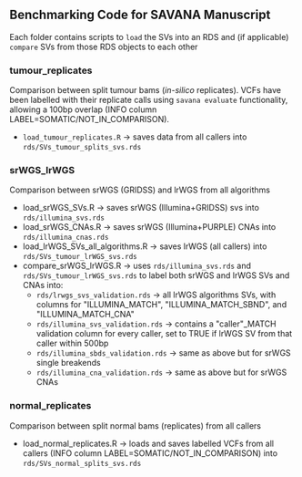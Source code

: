 ## Benchmarking Code for SAVANA Manuscript

Each folder contains scripts to `load` the SVs into an RDS and (if applicable) `compare` SVs from those RDS objects to each other

### tumour_replicates

Comparison between split tumour bams (_in-silico_ replicates). VCFs have been labelled with their replicate calls using `savana evaluate` functionality, allowing a 100bp overlap (INFO column LABEL=SOMATIC/NOT_IN_COMPARISON).

* `load_tumour_replicates.R` -> saves data from all callers into `rds/SVs_tumour_splits_svs.rds`

### srWGS_lrWGS

Comparison between srWGS (GRIDSS) and lrWGS from all algorithms

* load_srWGS_SVs.R -> saves srWGS (Illumina+GRIDSS) svs into `rds/illumina_svs.rds`
* load_srWGS_CNAs.R -> saves srWGS (Illumina+PURPLE) CNAs into `rds/illumina_cnas.rds`
* load_lrWGS_SVs_all_algorithms.R -> saves lrWGS (all callers) into `rds/SVs_tumour_lrWGS_svs.rds`
* compare_srWGS_lrWGS.R -> uses `rds/illumina_svs.rds` and `rds/SVs_tumour_lrWGS_svs.rds` to label both srWGS and lrWGS SVs and CNAs into:
	* `rds/lrwgs_svs_validation.rds` -> all lrWGS algorithms SVs, with columns for "ILLUMINA_MATCH", "ILLUMINA_MATCH_SBND", and "ILLUMINA_MATCH_CNA"
	* `rds/illumina_svs_validation.rds` -> contains a "caller"_MATCH validation column for every caller, set to TRUE if lrWGS SV from that caller within 500bp
	* `rds/illumina_sbds_validation.rds` -> same as above but for srWGS single breakends
	* `rds/illumina_cna_validation.rds` -> same as above but for srWGS CNAs

### normal_replicates

Comparison between split normal bams (replicates) from all callers

* load_normal_replicates.R -> loads and saves labelled VCFs from all callers (INFO column LABEL=SOMATIC/NOT_IN_COMPARISON) into `rds/SVs_normal_splits_svs.rds`


